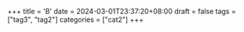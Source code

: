 +++
title = 'B'
date = 2024-03-01T23:37:20+08:00
draft = false
tags = ["tag3", "tag2"]
categories = ["cat2"]
+++
